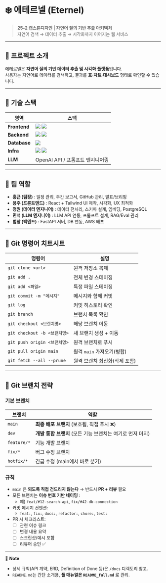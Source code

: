 # ❄️ 에테르넬 (Eternel)

> **25-2 캡스톤디자인 | 자연어 질의 기반 추출 아키텍처**  
> 자연어 검색 → 데이터 추출 → 시각화까지 이어지는 웹 서비스

---

## 📌 프로젝트 소개

에테르넬은 **자연어 질의 기반 데이터 추출 및 시각화 플랫폼**입니다.  
사용자는 자연어로 데이터를 검색하고, 결과를 **표·차트·대시보드** 형태로 확인할 수 있습니다.

---

## 🧰 기술 스택

| 영역         | 스택                                                                                                                                                                                     |
| ------------ | ---------------------------------------------------------------------------------------------------------------------------------------------------------------------------------------- |
| **Frontend** | <img src="https://img.shields.io/badge/React-61DAFB?logo=react&logoColor=white"/> <img src="https://img.shields.io/badge/TailwindCSS-38B2AC?logo=tailwindcss&logoColor=white"/>          |
| **Backend**  | <img src="https://img.shields.io/badge/FastAPI-009688?logo=fastapi&logoColor=white"/> <img src="https://img.shields.io/badge/Python-3776AB?logo=python&logoColor=white"/>                |
| **Database** | <img src="https://img.shields.io/badge/PostgreSQL-336791?logo=postgresql&logoColor=white"/>                                                                                              |
| **Infra**    | <img src="https://img.shields.io/badge/AWS-232F3E?logo=amazonaws&logoColor=white"/> <img src="https://img.shields.io/badge/GitHub%20Actions-2088FF?logo=githubactions&logoColor=white"/> |
| **LLM**      | OpenAI API / 프롬프트 엔지니어링                                                                                                                                                         |

---

## 👥 팀 역할

- **홍근 (팀장)** : 일정 관리, 주간 보고서, GitHub 관리, 발표/브리핑
- **용주 (프론트엔드)** : React + Tailwind UI 제작, 시각화, UX 최적화
- **정원 (데이터 엔지니어)** : 데이터 전처리, 스키마 설계, 임베딩, PostgreSQL
- **민석 (LLM 엔지니어)** : LLM API 연동, 프롬프트 설계, RAG/Eval 관리
- **범창 (백엔드)** : FastAPI 서버, DB 연동, AWS 배포

---

## 🧭 Git 명령어 치트시트

| 명령어                       | 설명                          |
| ---------------------------- | ----------------------------- |
| `git clone <url>`            | 원격 저장소 복제              |
| `git add .`                  | 전체 변경 스테이징            |
| `git add <파일>`             | 특정 파일 스테이징            |
| `git commit -m "메시지"`     | 메시지와 함께 커밋            |
| `git log`                    | 커밋 히스토리 확인            |
| `git branch`                 | 브랜치 목록 확인              |
| `git checkout <브랜치명>`    | 해당 브랜치 이동              |
| `git checkout -b <브랜치명>` | 새 브랜치 생성 + 이동         |
| `git push origin <브랜치명>` | 원격 브랜치로 푸시            |
| `git pull origin main`       | 원격 `main` 가져오기(병합)    |
| `git fetch --all --prune`    | 원격 브랜치 최신화(삭제 포함) |

---

## 🌿 Git 브랜치 전략

### 기본 브랜치

| 브랜치      | 역할                                                       |
| ----------- | ---------------------------------------------------------- |
| `main`      | **최종 배포 브랜치** (보호됨, 직접 푸시 ❌)                |
| `dev`       | **개발 통합 브랜치** (모든 기능 브랜치는 여기로 먼저 머지) |
| `feature/*` | 기능 개발 브랜치                                           |
| `fix/*`     | 버그 수정 브랜치                                           |
| `hotfix/*`  | 긴급 수정 (main에서 바로 분기)                             |

### 규칙

- `main` 은 **되도록 직접 건드리지 않는다** → 반드시 **PR + 리뷰** 필요
- 모든 브랜치는 **이슈 번호 기반 네이밍** :
  - 예) `feat/#12-search-api`, `fix/#42-db-connection`
- 커밋 메시지 컨벤션:
  - `feat:`, `fix:`, `docs:`, `refactor:`, `chore:`, `test:`
- PR 시 체크리스트:
  - [ ] 관련 이슈 링크
  - [ ] 변경 내용 요약
  - [ ] 스크린샷/예시 포함
  - [ ] 리뷰어 승인 ✅

---

📢 **Note**

- 상세 규칙(API 계약, ERD, Definition of Done 등)은 `/docs` 디렉토리 참고.
- `README.md`는 간단 소개용, **풀 매뉴얼은 `README_full.md`** 로 관리.
